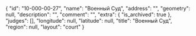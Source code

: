 {
    "id": "10-000-00-27",
    "name": "Военный Суд",
    "address": "",
    "geometry": null,
    "description": "",
    "comment": "",
    "extra": {
        "is_archived": true
    },
    "judges": [],
    "longitude": null,
    "latitude": null,
    "title": "Военный Суд",
    "region": null,
    "layout": "court"
}
